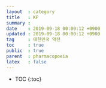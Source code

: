 ```yaml
---
layout  : category
title   : KP
summary :
date    : 2019-09-18 00:00:12 +0900
updated : 2019-09-18 00:00:12 +0900
tag     : 대한민국 약전
toc     : true
public  : true
parent  : pharmacopoeia
latex   : false
---
```

* TOC
{:toc}
